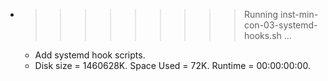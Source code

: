 * >>>>>>>>> Running inst-min-con-03-systemd-hooks.sh ...
  * Add systemd hook scripts.
  * Disk size = 1460628K. Space Used = 72K. Runtime = 00:00:00:00.
